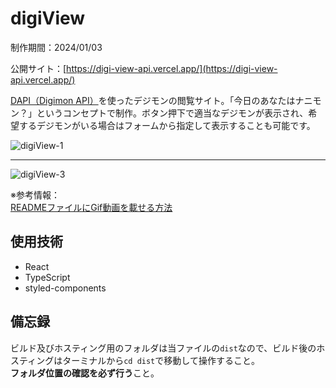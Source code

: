 # digiView

制作期間：2024/01/03<br />

公開サイト：[https://digi-view-api.vercel.app/](https://digi-view-api.vercel.app/)

[DAPI（Digimon API）](https://digimon-api.com/)を使ったデジモンの閲覧サイト。「今日のあなたはナニモン？」というコンセプトで制作。ボタン押下で適当なデジモンが表示され、希望するデジモンがいる場合はフォームから指定して表示することも可能です。<br />

![digiView-1](https://github.com/Benjuwan/digiView/assets/90702379/53940689-6a9b-4899-be02-d9250b91abcf)

***

![digiView-3](https://github.com/Benjuwan/digiView/assets/90702379/44085dd4-e069-4acb-b994-e4a24930ae9c)

※参考情報：<br />
[READMEファイルにGif動画を載せる方法](https://qiita.com/00__/items/e3e3e44394ef85e8fecf)

## 使用技術
- React
- TypeScript
- styled-components

## 備忘録
ビルド及びホスティング用のフォルダは当ファイルの`dist`なので、ビルド後のホスティングはターミナルから`cd dist`で移動して操作すること。<br />**フォルダ位置の確認を必ず行う**こと。